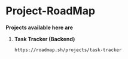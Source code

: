 # Project-RoadMap

**Projects available here are**

1. **Task Tracker (Backend)**
   ```bash
   https://roadmap.sh/projects/task-tracker
   ```
